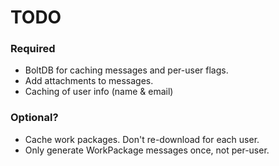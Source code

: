 TODO
====

### Required

* BoltDB for caching messages and per-user flags.
* Add attachments to messages.
* Caching of user info (name & email)

### Optional?
* Cache work packages.  Don't re-download for each user.
* Only generate WorkPackage messages once, not per-user.

